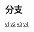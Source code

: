 # 分支
[v1](https://github.com/codetest/rolluptest/tree/v1)
[v2](https://github.com/codetest/rolluptest/tree/v2)
[v3](https://github.com/codetest/rolluptest/tree/v3)
[v4](https://github.com/codetest/rolluptest/tree/v4)